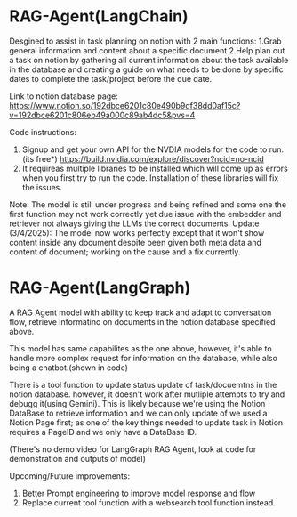 # RAG-Agent(LangChain)

Desgined to assist in task planning on notion with 2 main functions:
1.Grab general information and content about a specific document
2.Help plan out a task on notion by gathering all current information about the task available in the database and creating a guide on what needs to be done by specific dates to complete the task/project before the due date.

Link to notion database page: [https://www.notion.so/192dbce6201c80e490b9df38dd0af15c?v=192dbce6201c806eb49a000c89ab4dc5&pvs=4 ](https://www.notion.so/192dbce6201c80e490b9df38dd0af15c?v=192dbce6201c806eb49a000c89ab4dc5&pvs=4)

Code instructions:
1. Signup and get your own API for the NVDIA models for the code to run.(its free*) https://build.nvidia.com/explore/discover?ncid=no-ncid 
2. It requireas multiple libraries to be installed which will come up as errors when you first try to run the code. Installation of these libraries will fix the issues.
   
Note: The model is still under progress and being refined and some one the first function may not work correctly yet due issue with the embedder and retriever not always giving the LLMs the correct documents.
Update (3/4/2025): The model now works perfectly except that it won't show content inside any document despite been given both meta data and content of document; working on the cause and a fix currently.

# RAG-Agent(LangGraph)

A RAG Agent model with ability to keep track and adapt to conversation flow, retrieve informatino on documents in the notion database specified above. 

This model has same capabilites as the one above, however, it's able to handle more complex request for information on the database, while also being a chatbot.(shown in code)

There is a tool function to update status update of task/docuemtns in the notion database. however, it doesn't work after mutliple attempts to try and debugg it(using Gemini). This is likely
because we're using the Notion DataBase to retrieve information and we can only update of we used a Notion Page first; as one of the key things needed to update task in Notion requires a PageID
and we only have a DataBase ID. 

(There's no demo video for LangGraph RAG Agent, look at code for demonstration and outputs of model)

Upcoming/Future improvements:
1. Better Prompt engineering to improve model response and flow
2. Replace current tool function with a websearch tool function instead.
